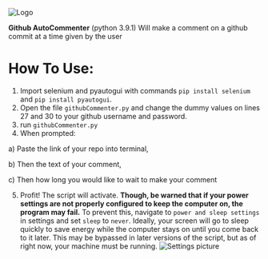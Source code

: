 ![Logo](https://i.imgur.com/cMeHSYr.png)


**Github AutoCommenter** (python 3.9.1) Will make a comment on a github commit at a time given by the user

# How To Use:

1) Import selenium and pyautogui with commands `pip install selenium` and `pip install pyautogui`.
2) Open the file `githubCommenter.py` and change the dummy values on lines 27 and 30 to your github username and password.
3) run `githubCommenter.py`
4) When prompted:
  
  a) Paste the link of your repo into terminal,
  
  b) Then the text of your comment,
  
  c) Then how long you would like to wait to make your comment 

5) Profit! The script will activate. **Though, be warned that if your power settings are not properly configured to keep the computer on, the program may fail.**
To prevent this, navigate to `power and sleep settings` in settings and set `sleep` to `never`. Ideally, your screen will go to sleep quickly to save energy while the computer stays on until you come back to it later. This may be bypassed in later versions of the script, but as of right now, your machine must be running.
![Settings picture](https://i.imgur.com/dDv7sfx.png)
